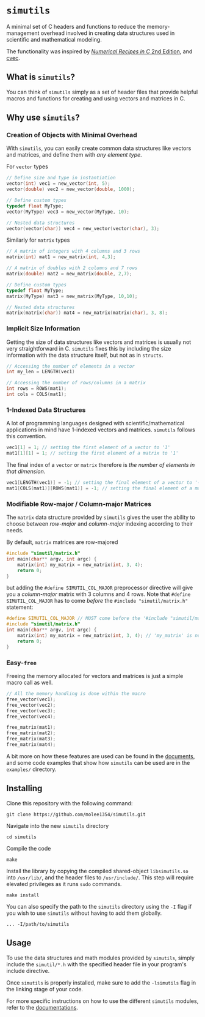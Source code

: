# `simutils`

A minimal set of C headers and functions to reduce the memory-management
overhead involved in creating data structures used in scientific and
mathematical modeling.

The functionality was inspired by [*Numerical Recipes in C* 2nd Edition](https://numerical.recipes/),
and [cvec](https://github.com/ephf/libcvec).

## What is `simutils`?

You can think of `simutils` simply as a set of header files that provide helpful
macros and functions for creating and using vectors and matrices in C.

## Why use `simutils`?

### Creation of Objects with Minimal Overhead

With `simutils`, you can easily create common data structures like vectors and
matrices, and define them with *any element type*.

For `vector` types

```C
// Define size and type in instantiation
vector(int) vec1 = new_vector(int, 5);
vector(double) vec2 = new_vector(double, 1000);

// Define custom types
typedef float MyType;
vector(MyType) vec3 = new_vector(MyType, 10);

// Nested data structures
vector(vector(char)) vec4 = new_vector(vector(char), 3);
```

Similarly for `matrix` types

```C
// A matrix of integers with 4 columns and 3 rows
matrix(int) mat1 = new_matrix(int, 4,3);

// A matrix of doubles with 2 columns and 7 rows
matrix(double) mat2 = new_matrix(double, 2,7);

// Define custom types
typedef float MyType;
matrix(MyType) mat3 = new_matrix(MyType, 10,10);

// Nested data structures
matrix(matrix(char)) mat4 = new_matrix(matrix(char), 3, 8);
```

### Implicit Size Information

Getting the size of data structures like vectors and matrices is usually not
very straightforward in C. `simutils` fixes this by including the size
information with the data structure itself, but not as in `structs`.

```C
// Accessing the number of elements in a vector
int my_len = LENGTH(vec1)

// Accessing the number of rows/columns in a matrix
int rows = ROWS(mat1);
int cols = COLS(mat1);
```

### 1-Indexed Data Structures

A lot of programming languages designed with scientific/mathematical
applications in mind have 1-indexed vectors and matrices. `simutils` follows
this convention.

```C
vec1[1] = 1; // setting the first element of a vector to '1'
mat1[1][1] = 1; // setting the first element of a matrix to '1'
```

The final index of a `vector` or `matrix` therefore is *the number of elements
in that dimension*.

```C
vec1[LENGTH(vec1)] = -1; // setting the final element of a vector to '-1'
mat1[COLS(mat1)][ROWS(mat1)] = -1; // setting the final element of a matrix to '-1'
```

### Modifiable Row-major / Column-major Matrices
The `matrix` data structure provided by `simutils` gives the user the ability to
choose between *row-major* and *column-major* indexing according to their needs.

By default, `matrix` matrices are row-majored

```C
#include "simutil/matrix.h"
int main(char** argv, int argc) {
    matrix(int) my_matrix = new_matrix(int, 3, 4);
    return 0;
}
```

but adding the `#define SIMUTIL_COL_MAJOR` preprocessor directive will give you
a *column-major* matrix with 3 columns and 4 rows. Note that
`#define SIMUTIL_COL_MAJOR` has to come *before* the
`#include "simutil/matrix.h"` statement:

```C
#define SIMUTIL_COL_MAJOR // MUST come before the '#include "simutil/matrix.h' statement
#include "simutil/matrix.h"
int main(char** argv, int argc) {
    matrix(int) my_matrix = new_matrix(int, 3, 4); // 'my_matrix' is now column-majored
    return 0;
}
```

### Easy-`free`

Freeing the memory allocated for vectors and matrices is just a simple macro
call as well.

```C
// All the memory handling is done within the macro
free_vector(vec1);
free_vector(vec2);
free_vector(vec3);
free_vector(vec4);

free_matrix(mat1);
free_matrix(mat2);
free_matrix(mat3);
free_matrix(mat4);
```

A bit more on how these features are used can be found in the [documents](/docs/usage.md), and some code examples that show how `simutils` can be used are in the `examples/` directory.

## Installing

Clone this repository with the following command:

```shell
git clone https://github.com/molee1354/simutils.git
```

Navigate into the new `simutils` directory

```shell
cd simutils
```

Compile the code

```shell
make
```

Install the library by copying the compiled shared-object `libsimutils.so` into `/usr/lib/`, and the header files to `/usr/include/`. This step will require elevated privileges as it runs `sudo` commands.

```shell
make install
```

You can also specify the path to the `simutils` directory using the `-I` flag if
you wish to use `simutils` without having to add them globally.

```shell
... -I/path/to/simutils
```

## Usage

To use the data structures and math modules provided by `simutils`, simply include the `simutil/*.h` with the specified header file in your program's include directive.

Once `simutils` is properly installed, make sure to add the `-lsimutils` flag in the linking stage of your code.

For more specific instructions on how to use the different `simutils` modules, refer to the [documentations](docs/usage.md).

